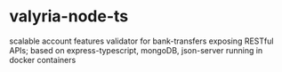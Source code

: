 # valyria-node-ts
scalable account features validator for bank-transfers exposing RESTful APIs; based on express-typescript, mongoDB, json-server running in docker containers 

